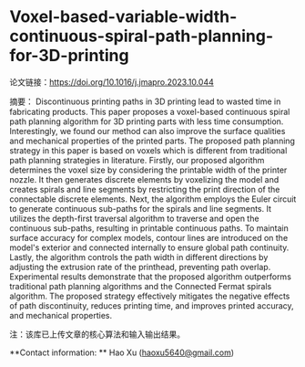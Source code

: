 # Voxel-based-variable-width-continuous-spiral-path-planning-for-3D-printing

论文链接：https://doi.org/10.1016/j.jmapro.2023.10.044

摘要：
Discontinuous printing paths in 3D printing lead to wasted time in fabricating products. This paper proposes a voxel-based continuous spiral path planning algorithm for 3D printing parts with less time consumption. Interestingly, we found our method can also improve the surface qualities and mechanical properties of the printed parts. The proposed path planning strategy in this paper is based on voxels which is different from traditional path planning strategies in literature. Firstly, our proposed algorithm determines the voxel size by considering the printable width of the printer nozzle. It then generates discrete elements by voxelizing the model and creates spirals and line segments by restricting the print direction of the connectable discrete elements. Next, the algorithm employs the Euler circuit to generate continuous sub-paths for the spirals and line segments. It utilizes the depth-first traversal algorithm to traverse and open the continuous sub-paths, resulting in printable continuous paths. To maintain surface accuracy for complex models, contour lines are introduced on the model's exterior and connected internally to ensure global path continuity. Lastly, the algorithm controls the path width in different directions by adjusting the extrusion rate of the printhead, preventing path overlap. Experimental results demonstrate that the proposed algorithm outperforms traditional path planning algorithms and the Connected Fermat spirals algorithm. The proposed strategy effectively mitigates the negative effects of path discontinuity, reduces printing time, and improves printed accuracy, and mechanical properties.


注：该库已上传文章的核心算法和输入输出结果。

**Contact information: **
Hao Xu (haoxu5640@gmail.com)
